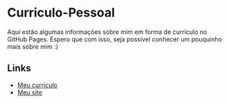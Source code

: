 # Curriculo-Pessoal

Aqui estão algumas informações sobre mim em forma de currículo no GitHub Pages. Espero que com isso, seja possível conhecer um pouquinho mais sobre mim :)

## Links

* [Meu currículo](https://caiocpassos1.github.io/Curriculo-Pessoal/)
* [Meu site](https://caiocpassos1.github.io/Site-Pessoal/)

